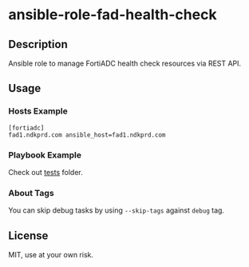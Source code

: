 # ansible-role-fad-health-check

## Description

Ansible role to manage FortiADC health check resources via REST API.

## Usage

### Hosts Example

```
[fortiadc]
fad1.ndkprd.com ansible_host=fad1.ndkprd.com 
```

### Playbook Example

Check out [tests](tests/) folder.

### About Tags

You can skip debug tasks by using `--skip-tags` against `debug` tag.

## License

MIT, use at your own risk.
